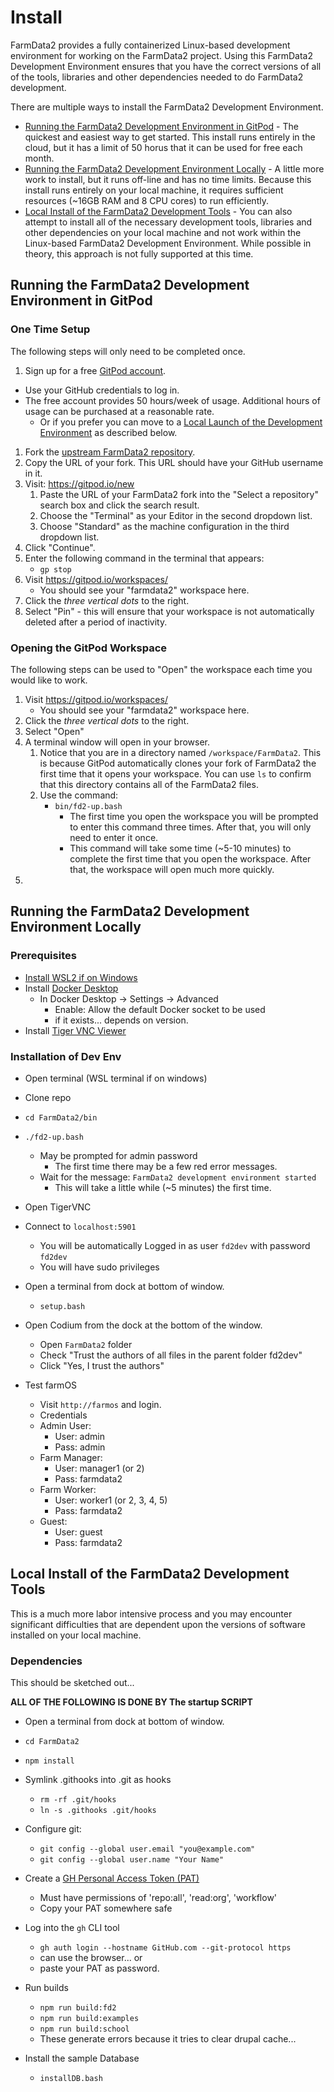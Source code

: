 # Install

FarmData2 provides a fully containerized Linux-based development environment for working on the FarmData2 project. Using this FarmData2 Development Environment ensures that you have the correct versions of all of the tools, libraries and other dependencies needed to do  FarmData2 development.

There are multiple ways to install the FarmData2 Development Environment.

- [Running the FarmData2 Development Environment in GitPod](#running-the-farmdata2-development-environment-in-gitpod) - The quickest and easiest way to get started.  This install runs entirely in the cloud, but it has a limit of 50 horus that it can be used for free each month. 
- [Running the FarmData2 Development Environment Locally](#running-the-farmdata2-development-environment-locally) - A little more work to install, but it runs off-line and has no time limits.  Because this install runs entirely on your local machine, it requires sufficient resources (~16GB RAM and 8 CPU cores) to run efficiently.
- [Local Install of the FarmData2 Development Tools](#local-install-of-the-farmdata2-development-tools) - You can also attempt to install all of the necessary development tools, libraries and other dependencies on your local machine and not work within the Linux-based FarmData2 Development Environment. While possible in theory, this approach is not fully supported at this time.

## Running the FarmData2 Development Environment in GitPod

### One Time Setup

The following steps will only need to be completed once.

1. Sign up for a free [GitPod account](https://gitpod.io/login/).
  - Use your GitHub credentials to log in.
  - The free account provides 50 hours/week of usage. Additional hours of usage can be purchased at a reasonable rate.
    - Or if you prefer you can move to a [Local Launch of the Development Environment](#local-launch-of-development-environment) as described below.
1. Fork the [upstream FarmData2 repository](https://github.com/FarmData2/FarmData2).
1. Copy the URL of your fork.  This URL should have your GitHub username in it.
1. Visit: https://gitpod.io/new
   1. Paste the URL of your FarmData2 fork into the "Select a repository" search box and click the search result.
   1. Choose the "Terminal" as your Editor in the second dropdown list.
   1. Choose "Standard" as the machine configuration in the third dropdown list.
1. Click "Continue".
1. Enter the following command in the terminal that appears:
   - `gp stop`
1. Visit https://gitpod.io/workspaces/
   - You should see your "farmdata2" workspace here.
1. Click the _three vertical dots_ to the right.
1. Select "Pin" - this will ensure that your workspace is not automatically deleted after a period of inactivity.

### Opening the GitPod Workspace

The following steps can be used to "Open" the workspace each time you would like to work.

1. Visit https://gitpod.io/workspaces/
   - You should see your "farmdata2" workspace here.
1. Click the _three vertical dots_ to the right.
1. Select "Open"
1. A terminal window will open in your browser.
   1. Notice that you are in a directory named `/workspace/FarmData2`. This is because GitPod automatically clones your fork of FarmData2 the first time that it opens your workspace.  You can use `ls` to confirm that this directory contains all of the FarmData2 files.
   1. Use the command:
      - `bin/fd2-up.bash`
        - The first time you open the workspace you will be prompted to enter this command three times. After that, you will only need to enter it once.
        - This command will take some time (~5-10 minutes) to complete the first time that you open the workspace.  After that, the workspace will open much more quickly.
1. 



## Running the FarmData2 Development Environment Locally

### Prerequisites

- [Install WSL2 if on Windows](https://learn.microsoft.com/en-us/windows/wsl/install)
- Install [Docker Desktop](https://docs.docker.com/desktop/)
  - In Docker Desktop -> Settings -> Advanced
    - Enable: Allow the default Docker socket to be used
    - if it exists... depends on version.
- Install [Tiger VNC Viewer](https://sourceforge.net/projects/tigervnc/files/stable/1.13.0/)

### Installation of Dev Env

- Open terminal (WSL terminal if on windows)
- Clone repo
- `cd FarmData2/bin`
- `./fd2-up.bash`
  - May be prompted for admin password
    - The first time there may be a few red error messages.
  - Wait for the message: `FarmData2 development environment started`
    - This will take a little while (~5 minutes) the first time.
- Open TigerVNC
- Connect to `localhost:5901`
  - You will be automatically Logged in as user `fd2dev` with password `fd2dev`
  - You will have sudo privileges

- Open a terminal from dock at bottom of window.
  - `setup.bash`
  
- Open Codium from the dock at the bottom of the window.
  - Open `FarmData2` folder
  - Check "Trust the authors of all files in the parent folder fd2dev"
  - Click "Yes, I trust the authors"

- Test farmOS
  - Visit `http://farmos` and login.
  - Credentials
  - Admin User:
    - User: admin
    - Pass: admin
  - Farm Manager:
    - User: manager1 (or 2)
    - Pass: farmdata2
  - Farm Worker:
    - User: worker1 (or 2, 3, 4, 5)
    - Pass: farmdata2
  - Guest:
    - User: guest
    - Pass: farmdata2


## Local Install of the FarmData2 Development Tools

This is a much more labor intensive process and you may encounter significant difficulties that are dependent upon the versions of software installed on your local machine. 

### Dependencies

This should be sketched out...


__ALL OF THE FOLLOWING IS DONE BY The startup SCRIPT__
- Open a terminal from dock at bottom of window.
- `cd FarmData2`
- `npm install`
- Symlink .githooks into .git as hooks
  - `rm -rf .git/hooks`
  - `ln -s .githooks .git/hooks`
- Configure git:
  - `git config --global user.email "you@example.com"`
  - `git config --global user.name "Your Name"`

- Create a [GH Personal Access Token (PAT)](https://docs.github.com/en/enterprise-server@3.9/authentication/keeping-your-account-and-data-secure/managing-your-personal-access-tokens)
  - Must have permissions of 'repo:all', 'read:org', 'workflow'
  - Copy your PAT somewhere safe


- Log into the `gh` CLI tool
  - `gh auth login --hostname GitHub.com --git-protocol https`
  - can use the browser... or
  - paste your PAT as password.
- Run builds
  - `npm run build:fd2`
  - `npm run build:examples`
  - `npm run build:school`
  - These generate errors because it tries to clear drupal cache...
- Install the sample Database
  - `installDB.bash`
